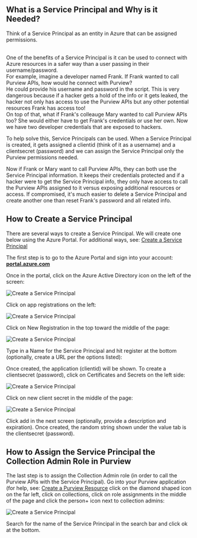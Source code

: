 ## What is a Service Principal and Why is it Needed?

Think of a Service Principal as an entity in Azure that can be assigned permissions. 

<br>
One of the benefits of a Service Principal is it can be used to connect with Azure resources in a safer way than a user passing in their username/password.

<br>
For example, imagine a developer named Frank. If Frank wanted to call Purview APIs, how would he connect with Purview?

<br>
He could provide his username and password in the script. This is very dangerous because if a hacker gets a hold of the info or it gets leaked, the hacker not only has access to use the Purview APIs but any other potential resources Frank has access too!

<br>
On top of that, what if Frank's colleauge Mary wanted to call Purview APIs too? She would either have to get Frank's credentials or use her own. Now we have two developer credentials that are exposed to hackers.  

To help solve this, Service Principals can be used. When a Service Principal is created, it gets assigned a clientid (think of it as a username) and a clientsecret (password) and we can assign the Service Principal only the Purview permissions needed.

Now if Frank or Mary want to call Purview APIs, they can both use the Service Principal information. It keeps their credentials protected and if a hacker were to get the Service Principal info, they only have access to call the Purview APIs assigned to it versus exposing additional resources or access. If compromised, it's much easier to delete a Service Principal and create another one than reset Frank's password and all related info. 

## How to Create a Service Principal
There are several ways to create a Service Principal. We will create one below using the Azure Portal. For additional ways, see: [Create a Service Principal](https://learn.microsoft.com/en-us/azure/active-directory/develop/howto-create-service-principal-portal)

The first step is to go to the Azure Portal and sign into your account:
**[portal.azure.com](https://portal.azure.com)**

Once in the portal, click on the Azure Active Directory icon on the left of the screen:

![Create a Service Principal](./img/create-a-service-principal/image01.png)

Click on app registrations on the left:

![Create a Service Principal](./img/create-a-service-principal/image02.png)

Click on New Registration in the top toward the middle of the page:

![Create a Service Principal](./img/create-a-service-principal/image03.png)

Type in a Name for the Service Principal and hit register at the bottom (optionally, create a URL per the options listed):

Once created, the application (clientid) will be shown. To create a clientsecret (password), click on Certificates and Secrets on the left side:

![Create a Service Principal](./img/create-a-service-principal/image04.png)

Click on new client secret in the middle of the page:

![Create a Service Principal](./img/create-a-service-principal/image05.png)

Click add in the next screen (optionally, provide a description and expiration). Once created, the random string shown under the value tab is the clientsecret (password).

## How to Assign the Service Principal the Collection Admin Role in Purview

The last step is to assign the Collection Admin role (in order to call the Purview APIs with the Service Principal). Go into your Purview application (for help, see: [Create a Purview Resource](./tutorial/create-purview.md) click on the diamond shaped icon on the far left, click on collections, click on role assignments in the middle of the page and click the person+ icon next to collection admins:

![Create a Service Principal](./img/create-a-service-principal/image07.png)

Search for the name of the Service Principal in the search bar and click ok at the bottom.












